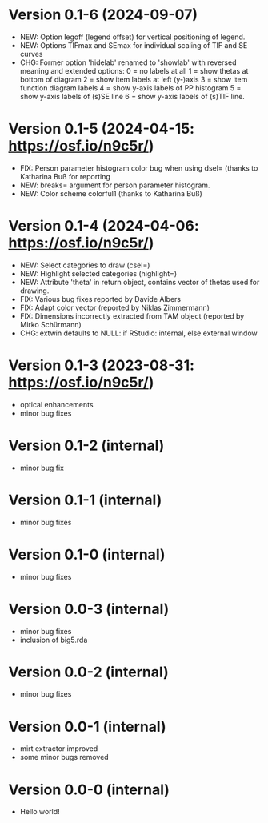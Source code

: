 # Version 0.1-6 (2024-09-07)
 * NEW: Option legoff (legend offset) for vertical positioning
        of legend.
 * NEW: Options TIFmax and SEmax for individual scaling
        of TIF and SE curves
 * CHG: Former option 'hidelab' renamed to 'showlab' with reversed
        meaning and extended options:
        0 = no labels at all
        1 = show thetas at bottom of diagram
        2 = show item labels at left (y-)axis
        3 = show item function diagram labels
        4 = show y-axis labels of PP histogram
        5 = show y-axis labels of (s)SE line
        6 = show y-axis labels of (s)TIF line.


# Version 0.1-5 (2024-04-15: https://osf.io/n9c5r/)
 * FIX: Person parameter histogram color bug when using dsel= 
        (thanks to Katharina Buß for reporting
 * NEW: breaks= argument for person parameter histogram.
 * NEW: Color scheme colorful1 (thanks to Katharina Buß)


# Version 0.1-4 (2024-04-06: https://osf.io/n9c5r/)
 * NEW: Select categories to draw (csel=)
 * NEW: Highlight selected categories (highlight=)
 * NEW: Attribute 'theta' in return object, 
        contains vector of thetas used for drawing.
 * FIX: Various bug fixes reported by Davide Albers
 * FIX: Adapt color vector (reported by  Niklas Zimmermann)
 * FIX: Dimensions incorrectly extracted from TAM object
        (reported by  Mirko Schürmann)
 * CHG: extwin defaults to NULL: 
        if RStudio: internal, else external window


# Version 0.1-3 (2023-08-31: https://osf.io/n9c5r/)
 * optical enhancements
 * minor bug fixes


# Version 0.1-2 (internal)
 * minor bug fix


# Version 0.1-1 (internal)
 * minor bug fixes


# Version 0.1-0 (internal)
 * minor bug fixes


# Version 0.0-3 (internal)
 * minor bug fixes
 * inclusion of big5.rda


# Version 0.0-2 (internal)
 * minor bug fixes


# Version 0.0-1 (internal)
 * mirt extractor improved
 * some minor bugs removed


# Version 0.0-0 (internal)
 * Hello world! 
